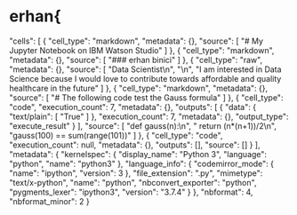# erhan{
 "cells": [
  {
   "cell_type": "markdown",
   "metadata": {},
   "source": [
    "# My Jupyter Notebook on IBM Watson Studio"
   ]
  },
  {
   "cell_type": "markdown",
   "metadata": {},
   "source": [
    "### erhan binici"
   ]
  },
  {
   "cell_type": "raw",
   "metadata": {},
   "source": [
    "Data Scientist\n",
    "\n",
    "I am interested in Data Science because I would love to contribute towards affordable and quality healthcare in the future"
   ]
  },
  {
   "cell_type": "markdown",
   "metadata": {},
   "source": [
    "# The following code test the Gauss formula"
   ]
  },
  {
   "cell_type": "code",
   "execution_count": 7,
   "metadata": {},
   "outputs": [
    {
     "data": {
      "text/plain": [
       "True"
      ]
     },
     "execution_count": 7,
     "metadata": {},
     "output_type": "execute_result"
    }
   ],
   "source": [
    "def gauss(n):\n",
    "    return (n*(n+1))/2\n",
    "gauss(100) == sum(range(101))"
   ]
  },
  {
   "cell_type": "code",
   "execution_count": null,
   "metadata": {},
   "outputs": [],
   "source": []
  }
 ],
 "metadata": {
  "kernelspec": {
   "display_name": "Python 3",
   "language": "python",
   "name": "python3"
  },
  "language_info": {
   "codemirror_mode": {
    "name": "ipython",
    "version": 3
   },
   "file_extension": ".py",
   "mimetype": "text/x-python",
   "name": "python",
   "nbconvert_exporter": "python",
   "pygments_lexer": "ipython3",
   "version": "3.7.4"
  }
 },
 "nbformat": 4,
 "nbformat_minor": 2
}
